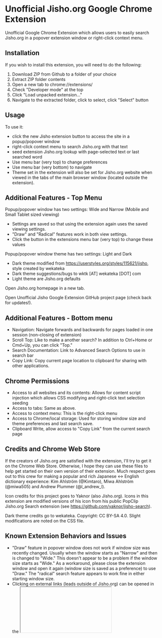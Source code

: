 # Unofficial Jisho.org Google Chrome Extension

Unofficial Google Chrome Extension which allows users to easily search Jisho.org in a popover extension window or right-click context menu.

## Installation
If you wish to install this extension, you will need to do the following:

1. Download ZIP from Github to a folder of your choice
2. Extract ZIP folder contents
3. Open a new tab to chrome://extensions/
4. Check "Developer mode" at the top
5. Click "Load unpacked extension..."
6. Navigate to the extracted folder, click to select, click "Select" button


## Usage
To use it:
- click the new Jisho extension button to access the site in a popup/popover window
- right-click context menu to search Jisho.org with that text
- seed extension Jisho.org lookup with page-selected text or last searched word
- Use menu bar (very top) to change preferences
- Use menu bar (very bottom) to navigate
- Theme set in the extension will also be set for Jisho.org website when viewed in the tabs of the main browser window (located outside the extension).


## Additional Features - Top Menu
Popup/popover window has two settings: Wide and Narrow (Mobile and Small Tablet sized viewing)
 - Settings are saved so that using the extension again uses the saved viewing settings.
 - "Draw" and "Radical" features work in both view settings.
 - Click the button in the extensions menu bar (very top) to change these values
 
Popup/popover window theme has two settings: Light and Dark
 - Dark theme modified from https://userstyles.org/styles/115621/jisho, style created by wekateka
 - Dark theme suggestions/bugs to wktk [AT] wekateka [DOT] com
 - Light theme are Jisho.org defaults

Open Jisho.org homepage in a new tab.

Open Unofficial Jisho Google Extension GitHub project page (check back for updates!).


## Additional Features - Bottom menu
- Navigation: Navigate forwards and backwards for pages loaded in one session (non-closing of extension)
- Scroll Top: Like to make a another search? In addition to Ctrl+Home or Cmd+Up, you can click "Top."
- Search Documentation: Link to Advanced Search Options to use in search bar
- Copy Link: Copy current page location to clipboard for sharing with other applications.


## Chrome Permissions
 - Access to all websites and its contents: Allows for content script injection which allows CSS modifying and right-click text selection seeding
 - Access to tabs: Same as above.
 - Access to context menu: This is the right-click menu
 - Access to Chrome/local storage: Used for storing window size and theme preferences and last search save.
 - Clipboard Write, allow access to "Copy Link" from the current search page


## Credits and Chrome Web Store
If the creators of Jisho.org are satisfied with the extension, I'll try to get it on the Chrome Web Store. Otherwise, I hope they can use these files to help get started on their own version of their extension. Much respect goes out to this crew for making a popular and rich Japanese <-> English dictionary experience: Kim Ahlström (@Kimtaro), Miwa Ahlström (@miwa505) and Andrew Plummer (@l_andrew_l).

Icon credits for this project goes to Yaknor (also Jisho.org). Icons in this extension are modified versions of his icon from his public PopClip Jisho.org Search extension (see https://github.com/yaknor/jisho-search).

Dark theme credits go to wekateka. Copyright: CC BY-SA 4.0. Slight modifications are noted on the CSS file.


## Known Extension Behaviors and Issues
 - "Draw" feature in popover window does not work if window size was recently changed. Usually when the window starts as "Narrow" and then is changed to "Wide." This doesn't appear to be a problem if the window size starts as "Wide." As a workaround, please close the extension window and open it again (window size is saved as a preference) to use "Draw." The "radical" search feature appears to work fine in either starting window size.
 - Clicking on external links (leads outside of Jisho.org) can be opened in the <iframe>. Functionality has been optimized for pages within the Jisho.org domain. Although the <iframe> will load the external pages, it is suggested to not click on these links in the extension for now. Please click the link and use it in one of the tabs in the main browser window. You can still navigate back to the Jisho.org pages by using the navigation links at the bottom (Back, Adv Search). Submitted forum discussion for webmaster to make all external links open in a new tab which aren't opened in an <iframe>: http://jisho.org/forum/56fc6ae0d5dda719140002d0-please-consider-updating-links-that-lead-outside-jisho-dot-org-to-open-in-a-new-tab
 
 
## Considered fixed
 - While dark theme is set, searches in the extension start off Light and then go Dark where the speed of this happening can vary. On 2016.03.30, chrome local storage API is utilized when the content script is executed. I think this is the faster way to check the theme and inject the CSS overriding file. Code is available on GitHub, please let me know if you see a more efficient way to handle this. At this time, this is considered fixed.
 
 
## Discussion and Feedback
For questions/comments/suggestions please make a post on the Jisho.org forum. Here is the link that introduces the extension: http://jisho.org/forum/56eaf070d5dda72227000349-unofficial-jisho-dot-org-chrome-extension-chrome-developer-mode
 

## FAQ (Frequently Asked Questions)
 - If any piece of functionality doesn't work. Please first reload the page and try again. The content script in the extension may have not been injected properly or at all in the tab if you just installed the extension or reloaded it.
 - Text selection seeding does not work. First, reload the page for the content script to be properly loaded. If it still continues to fail, check the domain/host to see if it's owned by Google. It may be likely that Google blocks certain actions on its pages. If Google is not the case, please report it in the Jisho.org forum. If you are familiar with the console, please list any errors found that are related to the extension (content_script.js, popup.js).
 - Theme set in the extension will affect your tabbed browsing experience. Please open the extension and change the theme to set it back or change it.
